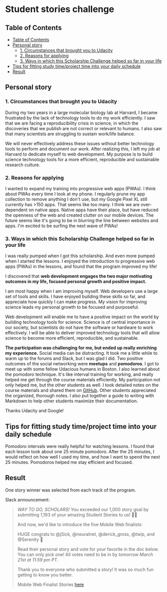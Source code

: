 # Student stories challenge

## Table of Contents

- [Table of Contents](#table-of-contents)
- [Personal story](#personal-story)
  - [1. Circumstances that brought you to Udacity](#1-circumstances-that-brought-you-to-udacity)
  - [2. Reasons for applying](#2-reasons-for-applying)
  - [3. Ways in which this Scholarship Challenge helped so far in your life](#3-ways-in-which-this-scholarship-challenge-helped-so-far-in-your-life)
- [Tips for fitting study time/project time into your daily schedule](#tips-for-fitting-study-timeproject-time-into-your-daily-schedule)
- [Result](#result)

## Personal story

### 1. Circumstances that brought you to Udacity

During my two years in a large molecular biology lab at Harvard, I became frustrated by the lack of technology tools to do my work efficiently. I saw that we are facing a reproducibility crisis in science, in which the discoveries that we publish are not correct or relevant to humans. I also saw that many scientists are struggling to sustain work/life balance.

We will never effectively address these issues without better technology tools to perform and document our work. After realizing this, I left my job at Harvard to dedicate myself to web development. My purpose is to build science technology tools for a more efficient, reproducible and sustainable research culture.

### 2. Reasons for applying

I wanted to expand my training into progressive web apps (PWAs). I think about PWAs every time I look at my phone. I regularly prune my app collection to remove anything I don't use, but my Google Pixel XL still currently has >150 apps. That seems like too many. I think we are over-dependent on native apps. Native apps have their place, but have reduced the openness of the web and created clutter on our mobile devices. The future seems like it's going to be in blurring the line between websites and apps. I'm excited to be surfing the next wave of PWAs!

### 3. Ways in which this Scholarship Challenge helped so far in your life

I was really pumped when I got this scholarship. And even more pumped when I started the lessons. I enjoyed the introduction to progressive web apps (PWAs) in the lessons, and found that the program improved my life!

I discovered that **web development engages the two major motivating outcomes in my life, focused personal growth and positive impact.**

I am most happy when I am improving myself. Web developers use a large set of tools and skills. I have enjoyed building these skills so far, and appreciate how quickly I can make progress. My vision for improving science leads my personal growth to be focused and purposeful.

Web development will enable me to have a positive impact on the world by building technology tools for science. Science is of central importance in our society, but scientists do not have the software or hardware to work effectively. I will be able to deliver improved technology tools that will allow science to become more efficient, reproducible, and sustainable.

**The participation was challenging for me, but ended up really enriching my experience.** Social media can be distracting. It took me a little while to warm up to the forums and Slack, but I was glad I did. Two positive outcomes of the social networking were **meetups** and **pomodoros**. I got to meet up with some fellow Udacious humans in Boston. I also learned about the pomodoro technique. It's like interval training for working, and really helped me get through the course materials efficiently. My participation not only helped me, but the other students as well. I took detailed notes on the course materials and shared them on [GitHub](https://github.com/br3ndonland/udacity-google). Other students appreciated the organized, thorough notes. I also put together a guide to writing with Markdown to help other students maximize their documentation.

Thanks Udacity and Google!

## Tips for fitting study time/project time into your daily schedule

Pomodoro intervals were really helpful for watching lessons. I found that each lesson took about one 25 minute pomodoro. After the 25 minutes, I would reflect on how well I used my time, and how I want to spend the next 25 minutes. Pomodoros helped me stay efficient and focused.

## Result

One story winner was selected from each track of the program.

Slack announcement:

> _WAY TO GO, SCHOLARS!_ You exceeded our 1,000 story goal by submitting 1,193 of your amazing Student Stories to us! :man_dancing::dancer:
>
> And now, we'd like to introduce the five Mobile Web finalists:
>
> HUGE congrats to @jSick, @neuralnet, @derick_gross, @twip, and @Serenity :clap:
>
> Read their personal story and vote for your favorite in the doc below. You can only pick one! All votes need to be in by _tomorrow March 21st at 11:59 pm PT._
>
> Thank you to everyone who submitted a story! It was so much fun getting to know you better.
>
> Mobile Web Finalist Stories [here](https://docs.google.com/presentation/d/1XItqm2vEREGrqLCBh1FMgG0fbhBJtFEMArvJYAW1kvQ/edit?usp=sharing)
